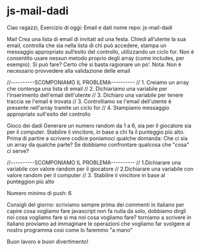 # js-mail-dadi
Ciao ragazzi,
Esercizio di oggi: Email e dati
nome repo: js-mail-dadi

Mail
Crea una lista di email di invitati ad una festa. Chiedi all’utente la sua email, controlla che sia nella lista di chi può accedere, stampa un messaggio appropriato sull’esito del controllo, utilizzando un ciclo for. Non è consentito usare nessun metodo proprio degli array (come includes, per esempio). Si può fare? Certo che si basta ragionare un po’. Nota: Non è necessario provvedere alla validazione delle email

//----------SCOMPONIAMO IL PROBLEMA----------
// 1. Creiamo un array che contenga una lista di email
// 2. Dichiariamo una variabile per l'inserimento dell'email dell'utente
// 3. Dichiaro una variabile per tenere traccia se l'email è trovata
// 3. Controlliamo se l'email dell'utente è presente nell'array tramite un ciclo for
// 4. Stampiamo messaggio appropriato sull'esito del controllo


Gioco dei dadi
Generare un numero random da 1 a 6, sia per il giocatore sia per il computer. Stabilire il vincitore, in base a chi fa il punteggio più alto.
Prima di partire a scrivere codice poniamoci qualche domanda: Che ci sia un array da qualche parte? Se dobbiamo confrontare qualcosa che "cosa" ci serve?

//----------SCOMPONIAMO IL PROBLEMA----------
// 1.Dichiarare una variabile con valore random per il giocatore
// 2.Dichiarare una variabile con valore random per il computer 
// 3. Stabilire il vincitore in base al punteggion più alto

Numero minimo di push: 6

Consigli del giorno:
scriviamo sempre prima dei commenti in italiano per capire cosa vogliamo fare
javascript non fa nulla da solo, dobbiamo dirgli noi cosa vogliamo fare
si ma noi cosa vogliamo fare?
torniamo a scrivere in italiano
proviamo ad immaginare le operazioni che vogliamo far svolgere al nostro programma così come lo faremmo "a mano"

Buon lavoro e buon divertimento!